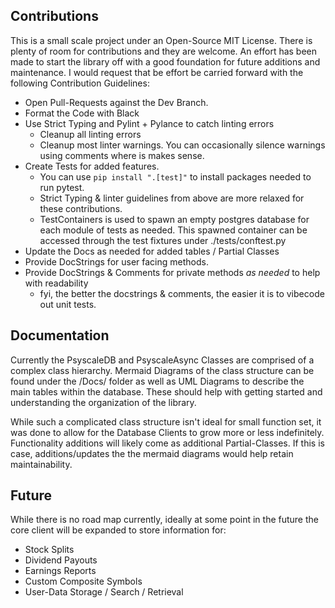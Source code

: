 
Contributions
--------

This is a small scale project under an Open-Source MIT License. There is plenty of room for contributions and they are welcome.
An effort has been made to start the library off with a good foundation for future additions and maintenance. I would request
that be effort be carried forward with the following Contribution Guidelines:

- Open Pull-Requests against the Dev Branch.
- Format the Code with Black
- Use Strict Typing and Pylint + Pylance to catch linting errors
    - Cleanup all linting errors
    - Cleanup most linter warnings. You can occasionally silence warnings using comments where is makes sense.
- Create Tests for added features. 
    - You can use `pip install ".[test]"` to install packages needed to run pytest.
    - Strict Typing & linter guidelines from above are more relaxed for these contributions.
    - TestContainers is used to spawn an empty postgres database for each module of tests as needed. 
    This spawned container can be accessed through the test fixtures under ./tests/conftest.py
- Update the Docs as needed for added tables / Partial Classes
- Provide DocStrings for user facing methods.
- Provide DocStrings & Comments for private methods *as needed* to help with readability
    - fyi, the better the docstrings & comments, the easier it is to vibecode out unit tests.



Documentation
--------

Currently the PsyscaleDB and PsyscaleAsync Classes are comprised of a complex class hierarchy. Mermaid Diagrams of the class structure can be found
under the /Docs/ folder as well as UML Diagrams to describe the main tables within the database. These should help with getting started and understanding
the organization of the library.

While such a complicated class structure isn't ideal for small function set, it was done to allow for the Database Clients to grow more or less indefinitely.
Functionality additions will likely come as additional Partial-Classes. If this is case, additions/updates the the mermaid diagrams would
help retain maintainability.


Future
--------

While there is no road map currently, ideally at some point in the future the core client will be expanded to store information for:
- Stock Splits
- Dividend Payouts
- Earnings Reports
- Custom Composite Symbols
- User-Data Storage / Search / Retrieval 